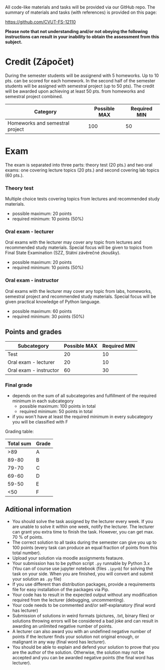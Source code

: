All code-like materials and tasks will be provided via our GitHub repo. The summary of materials and tasks (with references) is provided on this page:

https://github.com/CVUT-FS-12110

**Please note that not understanding and/or not obeying the following instructions can result in your inability to obtain the assessment from this subject.**


# Credit (Zápočet)

During the semester students will be assignend with 5 homeworks. Up to 10 pts. can be scored for each homework. In the second half of the semester students will be assigned with semestral project (up to 50 pts). The credit will be awarded upon achieving at least 50 pts. from homeworks and semestral project combined.

| Category               | Possible MAX | Required MIN |
|------------------------|--------------|--------------|
| Homeworks and semestral project | 100         |      50      |


# Exam

The exam is separated into three parts: theory test (20 pts.) and two oral exams: one covering lecture topics (20 pts.) and second covering lab topics (60 pts.).


### Theory test

Multiple choice tests covering topics from lectures and recommended study materials.

* possible maximum: 20 points
* required minimum: 10 points (50%)


### Oral exam - lecturer

Oral exams with the lecturer may cover any topic from lectures and recommended study materials. Special focus will be given to topics from Final State Examination (SZZ, Státní závěrečné zkoušky).

* possible maximum: 20 points
* required minimum: 10 points (50%)


### Oral exam - instructor

Oral exams with the lecturer may cover any topic from labs, homeworks, semestral project and recommended study materials. Special focus will be given practical knowledge of Python language. 

* possible maximum: 60 points
* required minimum: 30 points (50%)



## Points and grades

| Subcategory            | Possible MAX | Required MIN |
|------------------------|--------------|--------------|
| Test                   | 20           |      10      |
| Oral exam - lecturer   | 20           |      10      |
| Oral exam - instructor | 60           |      30      |


### Final grade
* depends on the sum of all subcategories and fulfillment of the required minimum in each subcategory
    * possible maximum: 100 points in total
    * required minimum: 50 points in total
* if you won't have at least the required minimum in every subcategory you will be classified with F

Grading table:

| Total sum  |  Grade |
|------------|--------|
|     >89    |    A   |
|    89-80   |    B   |
|    79-70   |    C   |
|    69-60   |    D   |
|    59-50   |    E   |
|     <50    |    F   |


## Aditional information
* You should solve the task assigned by the lecturer every week. If you are unable to solve it within one week, notify the lecturer. The lecturer can grant you extra time to finish the task. However, you can get max. 70 % of points. 
* The correct solution to all tasks during the semester can give you up to 100 points (every task can produce an equal fraction of points from this total number).
* Upload your solution via moodle assignments feataure.
* Your submission has to be python script `.py` runnable by Python 3.x (You can of course use jupyter notebook (files `.ipynb`) for solving the task on your side. When you are finished, you will convert and submit your solution as `.py` file)
* If you use different than distribution packages, provide a requirements file for easy installation of the packages via Pip.
* Your code has to result in the expected output without any modification required from the lecturer (debugging, uncommenting).
* Your code needs to be commented and/or self-explanatory (final word has lecturer)
* Submission of solutions in weird formats (pictures, .txt, binary files) or solutions throwing errors will be considered a bad joke and can result in awarding an unlimited negative number of points.
* A lecturer can also award you with an undefined negative number of points if the lecturer finds your solution not original enough, or malignant in any way (final word has lecturer).
* You should be able to explain and defend your solution to prove that you are the author of the solution. Otherwise, the solution may not be accepted and you can be awarded negative points (the final word has lecturer).
